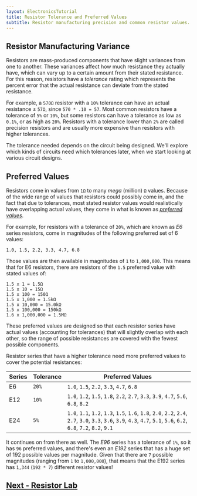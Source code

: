```yaml
---
layout: ElectronicsTutorial
title: Resistor Tolerance and Preferred Values
subtitle: Resistor manufacturing precision and common resistor values.
---
```


## Resistor Manufacturing Variance 

Resistors are mass-produced components that have slight variances from one to another. These variances affect how much resistance they actually have, which can vary up to a certain amount from their stated resistance. For this reason, resistors have a _tolerance_ rating which represents the percent error that the actual resistance can deviate from the stated resistance.

For example, a `570Ω` resistor with a `10%` tolerance can have an actual resistance ± `57Ω`, since `570 * .10 = 57`. Most common resistors have a tolerance of `5%` or `10%`, but some resistors can have a tolerance as low as `0.1%`, or as high as `20%`. Resistors with a tolerance lower than `2%` are called precision resistors and are usually more expensive than resistors with higher tolerances.

The tolerance needed depends on the circuit being designed. We'll explore which kinds of circuits need which tolerances later, when we start looking at various circuit designs.

## Preferred Values

Resistors come in values from `1Ω` to many _mega_ (million) `Ω` values. Because of the wide range of values that resistors could possibly come in, and the fact that due to tolerances, most stated resistor values would realistically have overlapping actual values, they come in what is known as [_preferred values_](https://en.wikipedia.org/wiki/Preferred_number#E-series). 

For example, for resistors with a tolerance of `20%`, which are known as _E6_ series resistors, come in magnitudes of the following preferred set of 6 values:

```
1.0, 1.5, 2.2, 3.3, 4.7, 6.8
```

Those values are then available in magnitudes of `1` to `1,000,000`. This means that for E6 resistors, there are resistors of the `1.5` preferred value with stated values of:

```
1.5 x 1 = 1.5Ω
1.5 x 10 = 15Ω
1.5 x 100 = 150Ω
1.5 x 1,000 = 1.5kΩ
1.5 x 10,000 = 15.0kΩ
1.5 x 100,000 = 150kΩ
1.6 x 1,000,000 = 1.5MΩ
```

These preferred values are designed so that each resistor series have actual values (accounting for tolerances) that will slightly overlap with each other, so the range of possible resistances are covered with the fewest possible components.

Resistor series that have a higher tolerance need more preferred values to cover the potential resistances:

| Series | Tolerance | Preferred Values |
|--------|-----------|------------------|
| E6     | `20%`       | `1.0`, `1.5`, `2.2`, `3.3`, `4.7`, `6.8` |
| E12    | `10%`       | `1.0`, `1.2`, `1.5`, `1.8`, `2.2`, `2.7`, `3.3`, `3.9`, `4.7`, `5.6`, `6.8`, `8.2` |
| E24    | `5%`        | `1.0`, `1.1`, `1.2`, `1.3`, `1.5`, `1.6`, `1.8`, `2.0`, `2.2`, `2.4`, `2.7`, `3.0`, `3.3`, `3.6`, `3.9`, `4.3`, `4.7`, `5.1`, `5.6`, `6.2`, `6.8`, `7.2`, `8.2`, `9.1` |

<!--| E96    | 1%        | 1.00, 1.02, 1.05, 1.07, 1.10, 1.13, 1.15, 1.18, 1.21, 1.24, 1.27, 1.30, 1.33, 1.37, 1.40, 1.43, 1.47, 1.50, 1.54, 1.58, 1.62, 1.65, 1.69, 1.74, 1.78, 1.82, 1.87, 1.91, 1.96, 2.00, 2.05, 2.10, 2.15, 2.21, 2.26, 2.32, 2.37, 2.43, 2.49, 2.55, 2.61, 2.67, 2.74, 2.80, 2.87, 2.94, 3.01, 3.09, 3.16, 3.24, 3.32, 3.40, 3.48, 3.57, 3.65, 3.74, 3.83, 3.92, 4.02, 4.12, 4.22, 4.32, 4.42, 4.53, 4.64, 4.75, 4.87, 4.99, 5.11, 5.23, 5.36, 5.49, 5.62, 5.76, 5.90, 6.04, 6.19, 6.34, 6.49, 6.65, 6.81, 6.98, 7.15, 7.32, 7.50, 7.68, 7.87, 8.06, 8.25, 8.45, 8.66, 8.87, 9.09, 9.31, 9.53, 9.76 |-->

It continues on from there as well. The _E96_ series has a tolerance of `1%`, so it has `96` preferred values, and there's even an _E192_ series that has a huge set of 192 possible values per magnitude. Given that there are `7` possible magnitudes (ranging from `1` to `1,000,000`), that means that the E192 series has `1,344` (`192 * 7`) different resistor values!


## [Next - Resistor Lab](../Resistor_Lab)
